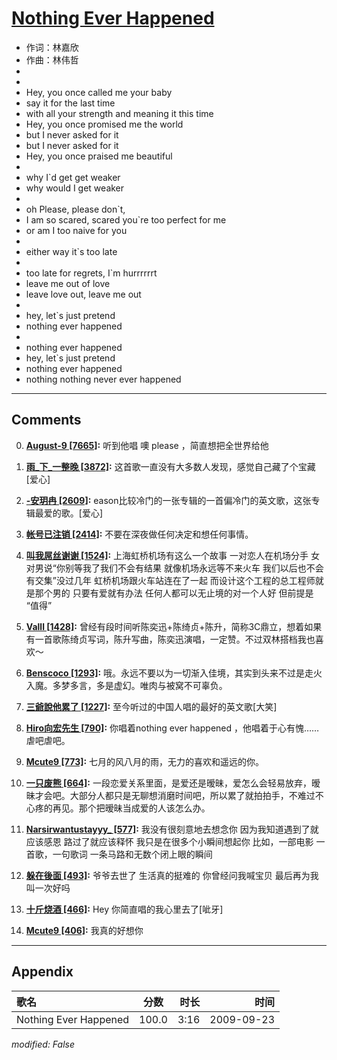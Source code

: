 # [Nothing Ever Happened](https://music.163.com/song?id=64682)

* 作词：林嘉欣
* 作曲：林伟哲
*
*
* Hey, you once called me your baby
* say it for the last time
* with all your strength and meaning it this time
* Hey, you once promised me the world
* but I never asked for it
* but I never asked for it
* Hey, you once praised me beautiful
* 
* why I`d get get weaker
* why would I get weaker
* 
* oh Please, please don`t,
* I am so scared, scared you`re too perfect for me
* or am I too naive for you
* 
* either way it`s too late
* 
* too late for regrets, I`m hurrrrrrt
* leave me out of love
* leave love out, leave me out
* 
* hey, let`s just pretend
* nothing ever happened
* 
* nothing ever happened
* hey, let`s just pretend
* nothing ever happened
* nothing nothing never ever happened


---

## Comments
0. **[August-9 \[7665\]](https://music.163.com/#/user/home?id=77856469):** 听到他唱  噢  please  ，简直想把全世界给他

1. **[雨_下_一整晚 \[3872\]](https://music.163.com/#/user/home?id=71835973):** 这首歌一直没有大多数人发现，感觉自己藏了个宝藏[爱心]

2. **[-安玥冉 \[2609\]](https://music.163.com/#/user/home?id=49463606):** eason比较冷门的一张专辑的一首偏冷门的英文歌，这张专辑最爱的歌。[爱心]

3. **[帐号已注销 \[2414\]](https://music.163.com/#/user/home?id=393893808):** 不要在深夜做任何决定和想任何事情。

4. **[叫我屌丝谢谢 \[1524\]](https://music.163.com/#/user/home?id=431538231):** 上海虹桥机场有这么一个故事 一对恋人在机场分手 女对男说“你别等我了我们不会有结果 就像机场永远等不来火车 我们以后也不会有交集”没过几年 虹桥机场跟火车站连在了一起 而设计这个工程的总工程师就是那个男的 只要有爱就有办法 任何人都可以无止境的对一个人好 但前提是 “值得”

5. **[Valll \[1428\]](https://music.163.com/#/user/home?id=56652869):** 曾经有段时间听陈奕迅+陈绮贞+陈升，简称3C鼎立，想着如果有一首歌陈绮贞写词，陈升写曲，陈奕迅演唱，一定赞。不过双林搭档我也喜欢～

6. **[Benscoco \[1293\]](https://music.163.com/#/user/home?id=35527659):** 哦。永远不要以为一切渐入佳境，其实到头来不过是走火入魔。多梦多言，多是虚幻。唯肉与被窝不可辜负。

7. **[三爺說他累了 \[1227\]](https://music.163.com/#/user/home?id=16384527):** 至今听过的中国人唱的最好的英文歌[大笑]

8. **[Hiro向宏先生 \[790\]](https://music.163.com/#/user/home?id=61523079):** 你唱着nothing ever happened ，他唱着于心有愧……虐吧虐吧。

9. **[Mcute9 \[773\]](https://music.163.com/#/user/home?id=436067863):** 七月的风八月的雨，无力的喜欢和遥远的你。

10. **[一只废熊 \[664\]](https://music.163.com/#/user/home?id=107325806):** 一段恋爱关系里面，是爱还是暧昧，爱怎么会轻易放弃，暧昧才会吧。大部分人都只是无聊想消磨时间吧，所以累了就拍拍手，不难过不心疼的再见。那个把暧昧当成爱的人该怎么办。

11. **[Narsirwantustayyy_ \[577\]](https://music.163.com/#/user/home?id=298809384):** 我没有很刻意地去想念你 因为我知道遇到了就应该感恩 路过了就应该释怀 我只是在很多个小瞬间想起你 比如，一部电影 一首歌，一句歌词 一条马路和无数个闭上眼的瞬间

12. **[躲在後面 \[493\]](https://music.163.com/#/user/home?id=492076025):** 爷爷去世了生活真的挺难的你曾经问我喊宝贝最后再为我叫一次好吗

13. **[十斤烧酒 \[466\]](https://music.163.com/#/user/home?id=59663028):** Hey 你简直唱的我心里去了[呲牙]

14. **[Mcute9 \[406\]](https://music.163.com/#/user/home?id=436067863):** 我真的好想你



---

## Appendix

|歌名|分数|时长|时间|
|:---|:---:|---:|---:|
|Nothing Ever Happened|100.0|3:16|2009-09-23

*modified: False*